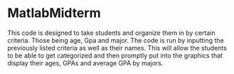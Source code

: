 # MatlabMidterm
This code is designed to take students and organize them in by certain criteria. Those being age, Gpa and major. The code is run by inputting the previously listed criteria as well as their names. This will allow the students to be able to get categorized and then promptly put into the graphics that display their ages, GPAs and average GPA by majors.
